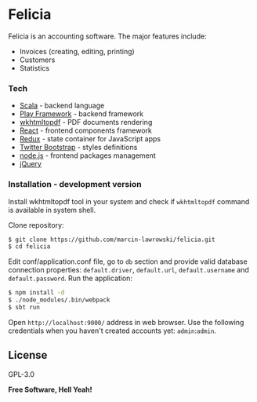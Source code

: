 # Felicia

Felicia is an accounting software. The major features include:

  - Invoices (creating, editing, printing)
  - Customers
  - Statistics

### Tech
   
* [Scala] - backend language
* [Play Framework] - backend framework
* [wkhtmltopdf] - PDF documents rendering
* [React] - frontend components framework
* [Redux] - state container for JavaScript apps
* [Twitter Bootstrap] - styles definitions
* [node.js] - frontend packages management
* [jQuery]


### Installation - development version

Install wkhtmltopdf tool in your system and check if `wkhtmltopdf` command is available in system shell. 

Clone repository:

```sh
$ git clone https://github.com/marcin-lawrowski/felicia.git
$ cd felicia
```

Edit conf/application.conf file, go to `db` section and provide valid database connection properties: `default.driver`, `default.url`, `default.username` and `default.password`. Run the application:

```sh
$ npm install -d
$ ./node_modules/.bin/webpack
$ sbt run
```
Open `http://localhost:9000/` address in web browser. Use the following credentials when you haven't created accounts yet: `admin`:`admin`.


License
----

GPL-3.0


**Free Software, Hell Yeah!**

[//]:#


   [Scala]: <https://www.scala-lang.org/>
   [Play Framework]: <https://www.playframework.com/>
   [React]: <https://facebook.github.io/react/>
   [Redux]: <http://redux.js.org/>
   [node.js]: <http://nodejs.org>
   [Twitter Bootstrap]: <http://twitter.github.com/bootstrap/>
   [jQuery]: <http://jquery.com>
   [wkhtmltopdf]: <http://wkhtmltopdf.org/>
